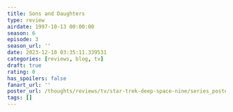 ```yaml
---
title: Sons and Daughters
type: review
airdate: 1997-10-13 00:00:00
season: 6
episode: 3
season_url: ''
date: 2023-12-10 03:35:11.339531
categories: [reviews, blog, tv]
draft: true
rating: 0
has_spoilers: false
fanart_url: ''
poster_url: /thoughts/reviews/tv/star-trek-deep-space-nine/series_poster.jpg
tags: []
---
```


